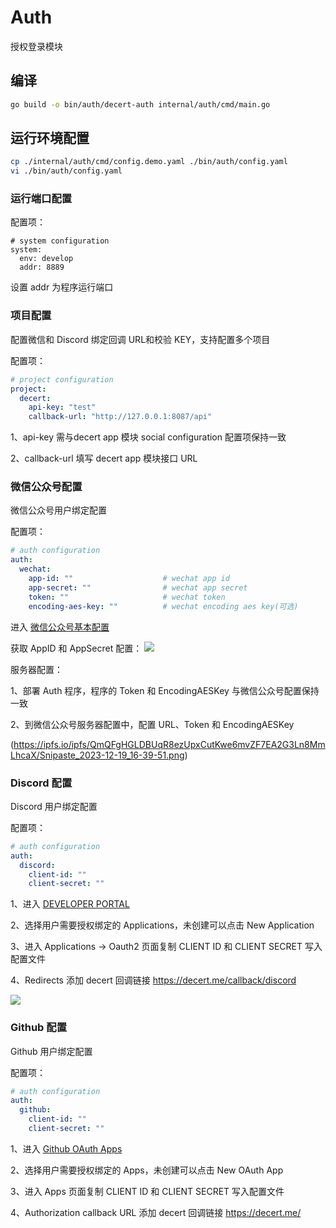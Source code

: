 # Auth

授权登录模块

## 编译

```bash
go build -o bin/auth/decert-auth internal/auth/cmd/main.go
```

## 运行环境配置

```bash
cp ./internal/auth/cmd/config.demo.yaml ./bin/auth/config.yaml
vi ./bin/auth/config.yaml
```

### 运行端口配置

配置项：
```
# system configuration
system:
  env: develop
  addr: 8889
```
设置 addr 为程序运行端口

### 项目配置

配置微信和 Discord 绑定回调 URL和校验 KEY，支持配置多个项目

配置项：
```yaml
# project configuration
project:
  decert:
    api-key: "test"
    callback-url: "http://127.0.0.1:8087/api"
```
1、api-key 需与decert app 模块 social configuration 配置项保持一致

2、callback-url 填写 decert app 模块接口 URL


### 微信公众号配置

微信公众号用户绑定配置

配置项：
```yaml
# auth configuration
auth:
  wechat:
    app-id: ""                    # wechat app id
    app-secret: ""                # wechat app secret
    token: ""                     # wechat token
    encoding-aes-key: ""          # wechat encoding aes key(可选)
```

进入 [微信公众号基本配置](https://mp.weixin.qq.com/advanced/advanced?action=dev&t=advanced/dev&token=678258990&lang=zh_CN)

获取 AppID 和 AppSecret 配置：
![](https://ipfs.io/ipfs/bafybeihmyjqidtjtjt5yulxuxclfzvaucgg736fkana4wqsrntrl4w47pq/Snipaste_2023-12-19_16-43-37.png)

服务器配置：

1、部署 Auth 程序，程序的 Token 和 EncodingAESKey 与微信公众号配置保持一致

2、到微信公众号服务器配置中，配置 URL、Token 和 EncodingAESKey

(https://ipfs.io/ipfs/QmQFgHGLDBUqR8ezUpxCutKwe6mvZF7EA2G3Ln8MmLhcaX/Snipaste_2023-12-19_16-39-51.png)

### Discord 配置

Discord 用户绑定配置

配置项：
```yaml
# auth configuration
auth:
  discord:
    client-id: ""
    client-secret: ""
```

1、进入 [DEVELOPER PORTAL](https://discord.com/developers/applications)

2、选择用户需要授权绑定的 Applications，未创建可以点击 New Application

3、进入 Applications -> Oauth2 页面复制 CLIENT ID 和 CLIENT SECRET 写入配置文件

4、Redirects 添加 decert 回调链接 https://decert.me/callback/discord

![](https://ipfs.io/ipfs/bafybeihw43kchnyicpn2m7y4o2eb6ma4sgkksaymcx6osm7igcscc35wpe/Snipaste_2023-12-19_17-14-08.png)

### Github 配置

Github 用户绑定配置

配置项：
```yaml
# auth configuration
auth:
  github:
    client-id: ""
    client-secret: ""
```

1、进入 [Github OAuth Apps](https://github.com/settings/developers)

2、选择用户需要授权绑定的 Apps，未创建可以点击 New OAuth App

3、进入 Apps 页面复制 CLIENT ID 和 CLIENT SECRET 写入配置文件

4、Authorization callback URL 添加 decert 回调链接 https://decert.me/